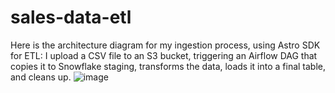# sales-data-etl

Here is the architecture diagram for my ingestion process, using Astro SDK for ETL: I upload a CSV file to an S3 bucket, triggering an Airflow DAG that copies it to Snowflake staging, transforms the data, loads it into a final table, and cleans up. 
![image](https://github.com/lisonyandu/sales-data-etl/assets/51886336/597579fb-55a8-4e23-b310-ce5d02739ff7)

 
